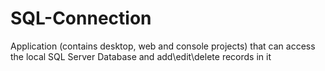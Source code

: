 # SQL-Connection
Application (contains desktop, web and console projects) that can access the local SQL Server Database and add\edit\delete records in it
